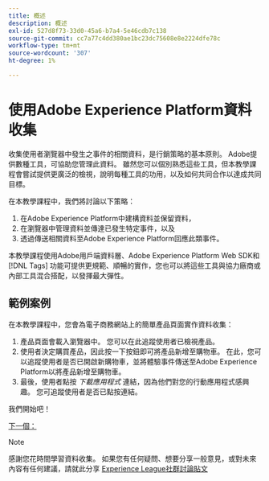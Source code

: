 ```yaml
---
title: 概述
description: 概述
exl-id: 527d8f73-33d0-45a6-b7a4-5e46cdb7c138
source-git-commit: cc7a77c4dd380ae1bc23dc75608e8e2224dfe78c
workflow-type: tm+mt
source-wordcount: '307'
ht-degree: 1%

---
```


# 使用Adobe Experience Platform資料收集

收集使用者瀏覽器中發生之事件的相關資料，是行銷策略的基本原則。 Adobe提供數種工具，可協助您管理此資料。 雖然您可以個別熟悉這些工具，但本教學課程會嘗試提供更廣泛的檢視，說明每種工具的功用，以及如何共同合作以達成共同目標。

在本教學課程中，我們將討論以下策略：

1. 在Adobe Experience Platform中建構資料並保留資料，
1. 在瀏覽器中管理資料並傳達已發生特定事件，以及
1. 透過傳送相關資料至Adobe Experience Platform回應此類事件。

本教學課程使用Adobe用戶端資料層、Adobe Experience Platform Web SDK和 [!DNL Tags] 功能可提供更規範、順暢的實作，您也可以將這些工具與協力廠商或內部工具混合搭配，以發揮最大彈性。

## 範例案例

在本教學課程中，您會為電子商務網站上的簡單產品頁面實作資料收集：

1. 產品頁面會載入瀏覽器中。 您可以在此追蹤使用者已檢視產品。
1. 使用者決定購買產品，因此按一下按鈕即可將產品新增至購物車。 在此，您可以追蹤使用者是否已開啟新購物車，並將體驗事件傳送至Adobe Experience Platform以將產品新增至購物車。
1. 最後，使用者點按 _下載應用程式_ 連結，因為他們對您的行動應用程式感興趣。 您可追蹤使用者是否已點按連結。

我們開始吧！

[下一個： ](structuring-your-data.md)

>[!NOTE]
>
>感謝您花時間學習資料收集。 如果您有任何疑問、想要分享一般意見，或對未來內容有任何建議，請就此分享 [Experience League社群討論貼文](https://experienceleaguecommunities.adobe.com/t5/adobe-experience-platform-launch/tutorial-discussion-use-adobe-experience-platform-data/m-p/543877)
